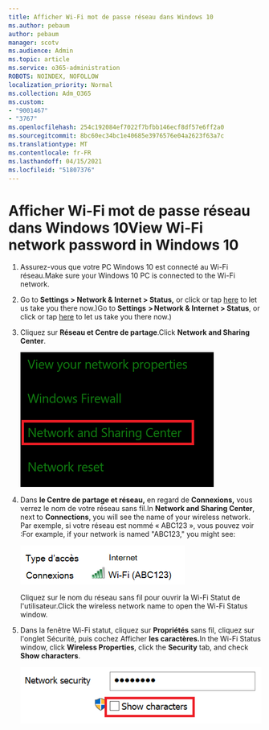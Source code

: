 ```yaml
---
title: Afficher Wi-Fi mot de passe réseau dans Windows 10
ms.author: pebaum
author: pebaum
manager: scotv
ms.audience: Admin
ms.topic: article
ms.service: o365-administration
ROBOTS: NOINDEX, NOFOLLOW
localization_priority: Normal
ms.collection: Adm_O365
ms.custom:
- "9001467"
- "3767"
ms.openlocfilehash: 254c192084ef7022f7bfbb146ecf8df57e6ff2a0
ms.sourcegitcommit: 8bc60ec34bc1e40685e3976576e04a2623f63a7c
ms.translationtype: MT
ms.contentlocale: fr-FR
ms.lasthandoff: 04/15/2021
ms.locfileid: "51807376"
---
```

# <a name="view-wi-fi-network-password-in-windows-10"></a><span data-ttu-id="c254a-102">Afficher Wi-Fi mot de passe réseau dans Windows 10</span><span class="sxs-lookup"><span data-stu-id="c254a-102">View Wi-Fi network password in Windows 10</span></span>

1. <span data-ttu-id="c254a-103">Assurez-vous que votre PC Windows 10 est connecté au Wi-Fi réseau.</span><span class="sxs-lookup"><span data-stu-id="c254a-103">Make sure your Windows 10 PC is connected to the Wi-Fi network.</span></span>

2. <span data-ttu-id="c254a-104">Go to **Settings > Network & Internet > Status,** or click or tap [here](ms-settings:network?activationSource=GetHelp) to let us take you there now.)</span><span class="sxs-lookup"><span data-stu-id="c254a-104">Go to **Settings  > Network & Internet  > Status**, or click or tap [here](ms-settings:network?activationSource=GetHelp) to let us take you there now.)</span></span>

3. <span data-ttu-id="c254a-105">Cliquez sur **Réseau et Centre de partage**.</span><span class="sxs-lookup"><span data-stu-id="c254a-105">Click **Network and Sharing Center**.</span></span>

    ![Centre de réseau et de partage.](media/network-sharing-center.png)

4. <span data-ttu-id="c254a-107">Dans **le Centre de partage et réseau,** en regard de **Connexions,** vous verrez le nom de votre réseau sans fil.</span><span class="sxs-lookup"><span data-stu-id="c254a-107">In **Network and Sharing Center**, next to **Connections**, you will see the name of your wireless network.</span></span> <span data-ttu-id="c254a-108">Par exemple, si votre réseau est nommé « ABC123 », vous pouvez voir :</span><span class="sxs-lookup"><span data-stu-id="c254a-108">For example, if your network is named "ABC123," you might see:</span></span>

    ![Connexions réseau.](media/network-connections.png)

    <span data-ttu-id="c254a-110">Cliquez sur le nom du réseau sans fil pour ouvrir la Wi-Fi Statut de l'utilisateur.</span><span class="sxs-lookup"><span data-stu-id="c254a-110">Click the wireless network name to open the Wi-Fi Status window.</span></span> 

5. <span data-ttu-id="c254a-111">Dans la fenêtre Wi-Fi statut, cliquez sur  **Propriétés** sans fil, cliquez sur l'onglet Sécurité, puis cochez Afficher **les caractères.**</span><span class="sxs-lookup"><span data-stu-id="c254a-111">In the Wi-Fi Status window, click **Wireless Properties**, click the **Security** tab, and check **Show characters**.</span></span>

    ![Afficher les Wi-Fi mot de passe.](media/show-password-characters.png)

